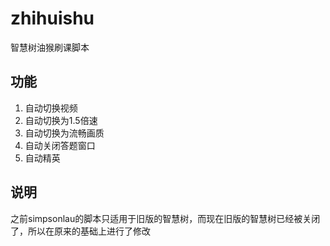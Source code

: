 # zhihuishu
智慧树油猴刷课脚本

## 功能

1. 自动切换视频
2. 自动切换为1.5倍速
3. 自动切换为流畅画质
4. 自动关闭答题窗口
5. 自动精英

## 说明

之前simpsonlau的脚本只适用于旧版的智慧树，而现在旧版的智慧树已经被关闭了，所以在原来的基础上进行了修改
